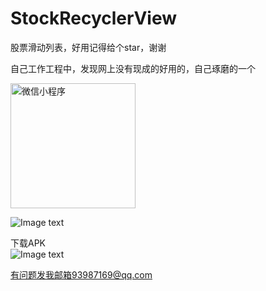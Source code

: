 # StockRecyclerView

股票滑动列表，好用记得给个star，谢谢

自己工作工程中，发现网上没有现成的好用的，自己琢磨的一个


<img src="https://boduan.oss-cn-hangzhou.aliyuncs.com/20210224/1614145827030487.jpg" width="200" height="200" alt="微信小程序"/>

![Image text](https://boduan.oss-cn-hangzhou.aliyuncs.com/20210224/1614145827030487.jpg)

下载APK  
![Image text](https://boduan.oss-cn-hangzhou.aliyuncs.com/20210224/1614128308601911.png)

有问题发我邮箱93987169@qq.com
